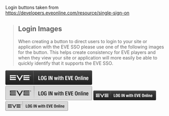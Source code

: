 Login buttons taken from https://developers.eveonline.com/resource/single-sign-on

> Login Images
> ------------
> When creating a button to direct users to login to your site or application with the
> EVE SSO please use one of the following images for the button. This helps create
> consistency for EVE players and when they view your site or application will more
> easily be able to quickly identify that it supports the EVE SSO.

![](EVE_SSO_Login_Buttons_Large_Black.png)
![](EVE_SSO_Login_Buttons_Large_White.png)
![](EVE_SSO_Login_Buttons_Small_Black.png)
![](EVE_SSO_Login_Buttons_Small_White.png)
